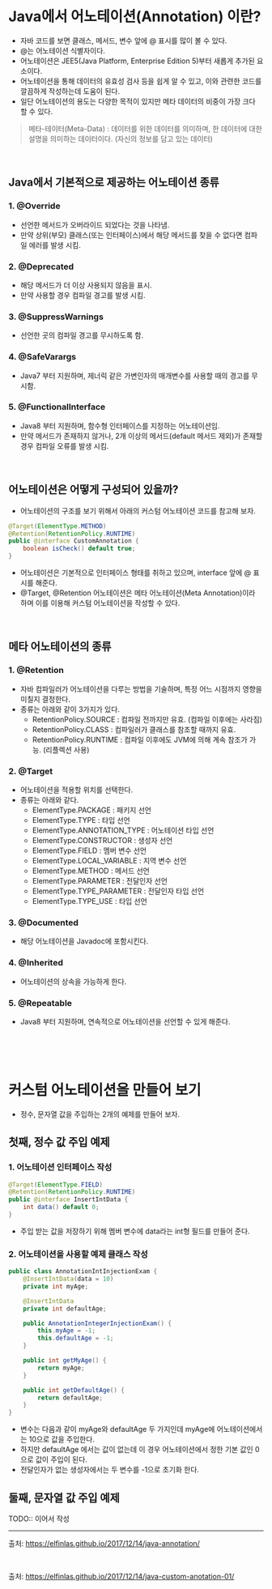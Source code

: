 # Java에서 어노테이션(Annotation) 이란?
- 자바 코드를 보면 클래스, 메서드, 변수 앞에 @ 표시를 많이 볼 수 있다.
- @는 어노테이션 식별자이다.
- 어노테이션은 JEE5(Java Platform, Enterprise Edition 5)부터 새롭게 추가된 요소이다.
- 어노테이션을 통해 데이터의 유효성 검사 등을 쉽게 알 수 있고, 이와 관련한 코드를 깔끔하게 작성하는데 도움이 된다.
- 일단 어노테이션의 용도는 다양한 목적이 있지만 메타 데이터의 비중이 가장 크다 할 수 있다.

> 메타-테이터(Meta-Data) : 데이터를 위한 데이터를 의미하며, 한 데이터에 대한 설명을 의미하는 데이터이다. (자신의 정보를 담고 있는 데이터)

<br/>

## Java에서 기본적으로 제공하는 어노테이션 종류
### 1. @Override
- 선언한 메서드가 오버라이드 되었다는 것을 나타냄.
- 만약 상위(부모) 클래스(또는 인터페이스)에서 해당 메서드를 찾을 수 없다면 컴파일 에러를 발생 시킴.
### 2. @Deprecated
- 해당 메서드가 더 이상 사용되지 않음을 표시.
- 만약 사용할 경우 컴파일 경고를 발생 시킴.
### 3. @SuppressWarnings
- 선언한 곳의 컴파일 경고를 무시하도록 함.
### 4. @SafeVarargs
- Java7 부터 지원하며, 제너릭 같은 가변인자의 매개변수를 사용할 때의 경고를 무시함.
### 5. @FunctionalInterface
- Java8 부터 지원하며, 함수형 인터페이스를 지정하는 어노테이션임.
- 만약 메서드가 존재하지 않거나, 2개 이상의 메서드(default 메서드 제외)가 존재할 경우 컴파일 오류를 발생 시킴.

<br/>

## 어노테이션은 어떻게 구성되어 있을까?
- 어노테이션의 구조를 보기 위해서 아래의 커스텀 어노테이션 코드를 참고해 보자.

~~~java
@Target(ElementType.METHOD)
@Retention(RetentionPolicy.RUNTIME)
public @interface CustomAnnotation {
	boolean isCheck() default true;
}
~~~
- 어노테이션은 기본적으로 인터페이스 형태를 취하고 있으며, interface 앞에 @ 표시를 해준다.
- @Target, @Retention 어노테이션은 메타 어노테이션(Meta Annotation)이라 하며 이를 이용해 커스텀 어노테이션을 작성할 수 있다.

<br/>

## 메타 어노테이션의 종류
### 1. @Retention
- 자바 컴파일러가 어노테이션을 다루는 방법을 기술하며, 특정 어느 시점까지 영향을 미칠지 결정한다.
- 종류는 아래와 같이 3가지가 있다.
  - RetentionPolicy.SOURCE : 컴파일 전까지만 유효. (컴파일 이후에는 사라짐)
  - RetentionPolicy.CLASS : 컴파일러가 클래스를 참조할 때까지 유효.
  - RetentionPolicy.RUNTIME : 컴파일 이후에도 JVM에 의해 계속 참조가 가능. (리플렉션 사용)
  
### 2. @Target
- 어노테이션을 적용할 위치를 선택한다.
- 종류는 아래와 같다.
  - ElementType.PACKAGE : 패키지 선언
  - ElementType.TYPE : 타입 선언
  - ElementType.ANNOTATION_TYPE : 어노테이션 타입 선언
  - ElementType.CONSTRUCTOR : 생성자 선언
  - ElementType.FIELD : 멤버 변수 선언
  - ElementType.LOCAL_VARIABLE : 지역 변수 선언
  - ElementType.METHOD : 메서드 선언
  - ElementType.PARAMETER : 전달인자 선언
  - ElementType.TYPE_PARAMETER : 전달인자 타입 선언
  - ElementType.TYPE_USE : 타입 선언

### 3. @Documented
- 해당 어노테이션을 Javadoc에 포함시킨다.

### 4. @Inherited
- 어노테이션의 상속을 가능하게 한다.

### 5. @Repeatable
- Java8 부터 지원하며, 연속적으로 어노테이션을 선언할 수 있게 해준다.

<br/>
<br/>
<br/>


# 커스텀 어노테이션을 만들어 보기
- 정수, 문자열 값을 주입하는 2개의 예제를 만들어 보자.

## 첫째, 정수 값 주입 예제
### 1. 어노테이션 인터페이스 작성
~~~java
@Target(ElementType.FIELD)
@Retention(RetentionPolicy.RUNTIME)
public @interface InsertIntData {
    int data() default 0;
}
~~~
- 주입 받는 값을 저장하기 위해 멤버 변수에 data라는 int형 필드를 만들어 준다.
### 2. 어노테이션을 사용할 예제 클래스 작성
~~~java
public class AnnotationIntInjectionExam {
    @InsertIntData(data = 10)
    private int myAge;

    @InsertIntData
    private int defaultAge;

    public AnnotationIntegerInjectionExam() {
        this.myAge = -1;
        this.defaultAge = -1;
    }

    public int getMyAge() {
        return myAge;
    }

    public int getDefaultAge() {
        return defaultAge;
    }
}
~~~
- 변수는 다음과 같이 myAge와 defaultAge 두 가지인데 myAge에 어노테이션에서는 10으로 값을 주입한다.
- 하지만 defaultAge 에서는 값이 없는데 이 경우 어노테이션에서 정한 기본 값인 0으로 값이 주입이 된다.
- 전달인자가 없는 생성자에서는 두 변수를 -1으로 초기화 한다.


## 둘째, 문자열 값 주입 예제
TODO:: 이어서 작성

---
출처: https://elfinlas.github.io/2017/12/14/java-annotation/

<br/>

출처: https://elfinlas.github.io/2017/12/14/java-custom-anotation-01/

<br/>
